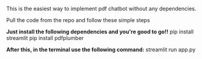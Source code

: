 This is the easiest way to implement pdf chatbot without any dependencies.

Pull the code from the repo and follow these simple steps

**Just install the following dependencies and you're good to go!!**
pip install streamlit
pip install pdfplumber

**After this, in the terminal use the following command:**
streamlit run app.py
